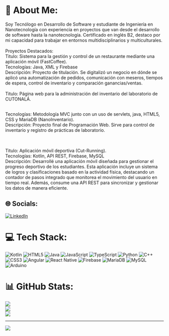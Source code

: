 # 💫 About Me:
Soy Tecnólogo en Desarrollo de Software y estudiante de Ingeniería en Nanotecnología con experiencia en proyectos que van desde el desarrollo de software hasta la nanotecnología. Certificado en inglés B2, destaco por mi capacidad para trabajar en entornos multidisciplinarios y multiculturales.<br><br>Proyectos Destacados:
<br>Titulo: Sistema para la gestión y control de un restaurante mediante una aplicación móvil (FastCoffee).
<br>Tecnologías: Java, XML y Firebase
<br>Descripción: Proyecto de titulación. Se digitalizó un negocio en dónde se aplicó una automatización de pedidos, comunicación con meseros, tiempos de espera, control de inventario y comparación  ganancias/ventas.<br><br>Titulo: Página web para la administración del inventario del laboratorio de CUTONALÁ.

<br>Tecnologías: Metodología MVC junto con un uso de servlets, java, HTML5, CSS y MariaDB (NanoInventario).
<br>Descripción: Proyecto final de Programación Web. Sirve para control de inventario y registro de prácticas de laboratorio. 

<br><br>Titulo: Aplicación móvil deportiva (Cut-Running).
<br>Tecnologías: Kotlin, API REST, Firebase, MySQL
<br>Descripción: Desarrollé una aplicación móvil diseñada para gestionar el progreso deportivo de los estudiantes. Esta aplicación incluye un sistema de logros y clasificaciones basado en la actividad física, destacando un contador de pasos integrado que monitorea el movimiento del usuario en tiempo real. Además, consume una API REST para sincronizar y gestionar los datos de manera eficiente.<br>


## 🌐 Socials:
[![LinkedIn](https://img.shields.io/badge/LinkedIn-%230077B5.svg?logo=linkedin&logoColor=white)](https://linkedin.com/in/https://www.linkedin.com/in/alejandro-garc%C3%ADa-arana-22a17625a/) 

# 💻 Tech Stack:
![Kotlin](https://img.shields.io/badge/kotlin-%237F52FF.svg?style=for-the-badge&logo=kotlin&logoColor=white) ![HTML5](https://img.shields.io/badge/html5-%23E34F26.svg?style=for-the-badge&logo=html5&logoColor=white) ![Java](https://img.shields.io/badge/java-%23ED8B00.svg?style=for-the-badge&logo=openjdk&logoColor=white) ![JavaScript](https://img.shields.io/badge/javascript-%23323330.svg?style=for-the-badge&logo=javascript&logoColor=%23F7DF1E) ![TypeScript](https://img.shields.io/badge/typescript-%23007ACC.svg?style=for-the-badge&logo=typescript&logoColor=white) ![Python](https://img.shields.io/badge/python-3670A0?style=for-the-badge&logo=python&logoColor=ffdd54) ![C++](https://img.shields.io/badge/c++-%2300599C.svg?style=for-the-badge&logo=c%2B%2B&logoColor=white) ![CSS3](https://img.shields.io/badge/css3-%231572B6.svg?style=for-the-badge&logo=css3&logoColor=white) ![Angular](https://img.shields.io/badge/angular-%23DD0031.svg?style=for-the-badge&logo=angular&logoColor=white) ![React Native](https://img.shields.io/badge/react_native-%2320232a.svg?style=for-the-badge&logo=react&logoColor=%2361DAFB) ![Firebase](https://img.shields.io/badge/Firebase-039BE5?style=for-the-badge&logo=Firebase&logoColor=white) ![MariaDB](https://img.shields.io/badge/MariaDB-003545?style=for-the-badge&logo=mariadb&logoColor=white) ![MySQL](https://img.shields.io/badge/mysql-%2300000f.svg?style=for-the-badge&logo=mysql&logoColor=white) ![Arduino](https://img.shields.io/badge/-Arduino-00979D?style=for-the-badge&logo=Arduino&logoColor=white)
# 📊 GitHub Stats:
![](https://github-readme-stats.vercel.app/api?username=alexjejej&theme=dark&hide_border=false&include_all_commits=false&count_private=false)<br/>
![](https://github-readme-streak-stats.herokuapp.com/?user=alexjejej&theme=dark&hide_border=false)<br/>
![](https://github-readme-stats.vercel.app/api/top-langs/?username=alexjejej&theme=dark&hide_border=false&include_all_commits=false&count_private=false&layout=compact)

---
[![](https://visitcount.itsvg.in/api?id=alexjejej&icon=0&color=0)](https://visitcount.itsvg.in)

<!-- Proudly created with GPRM ( https://gprm.itsvg.in ) -->
